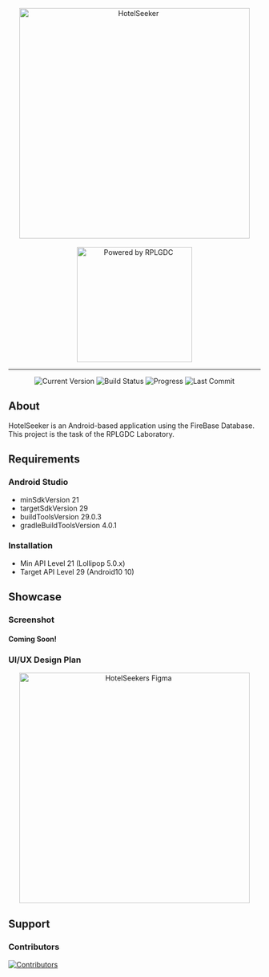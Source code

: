 <p align="center">
  <a href="#/">
    <img width="460" src="https://raw.githubusercontent.com/ArdityoCahyo/HotelSeeker/master/app/src/main/res/drawable/logo_dark.png" title="HotelSeeker" alt="HotelSeeker">
  </a>
  <br>
  <br>
  <img width=230" src="https://raw.githubusercontent.com/ArdityoCahyo/HotelSeeker/master/app/src/main/res/drawable/poweredby_dark.png" title="Powered by RPLGDC" alt="Powered by RPLGDC"/>
</p>
<hr/>
<p align="center">
  <img src="https://badgen.net/badge/version/v1.5-alpha/blue" title="Current Version" alt="Current Version">
  <img src="https://badgen.net/badge/build/alpha/grey" title="Build Status" alt="Build Status">
  <img src="https://badgen.net/badge/progress/48%25/yellow" title="Progress" alt="Progress">                                                                                 
  <img src="https://badgen.net/github/last-commit/ArdityoCahyo/HotelSeeker" title="Last Commit" alt="Last Commit">                                                                 
</p>

## About

HotelSeeker is an Android-based application using the FireBase Database. This project is the task of the RPLGDC Laboratory.

## Requirements

### Android Studio
* minSdkVersion 21
* targetSdkVersion 29
* buildToolsVersion 29.0.3
* gradleBuildToolsVersion 4.0.1

### Installation
* Min API Level 21      (Lollipop   5.0.x)
* Target API Level 29   (Android10  10)

## Showcase

### Screenshot

#### Coming Soon!

### UI/UX Design Plan

<p align="center">
  <a href="https://www.figma.com/file/EBiIGRkfc9RZ8GmDlOPVD6/Hotel-Seeker-Mobile-Apps?node-id=0%3A1">
    <img width="460" src="https://miro.medium.com/max/4800/1*nLFpCEBm5zmKR4Bvm5bi5w.png" title="HotelSeekers Figma" alt="HotelSeekers Figma"/>
  </a>
</p>

## Support

### Contributors

<a href="https://github.com/ArdityoCahyo/HotelSeeker/graphs/contributors">
  <img src="https://contributors-img.web.app/image?repo=ArdityoCahyo/HotelSeeker" title="Contributors" alt="Contributors"/>
</a>